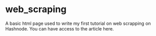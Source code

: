 # web_scraping
A basic html page used to write my first tutorial on web scrapping on Hashnode. You can have access to the article here.
